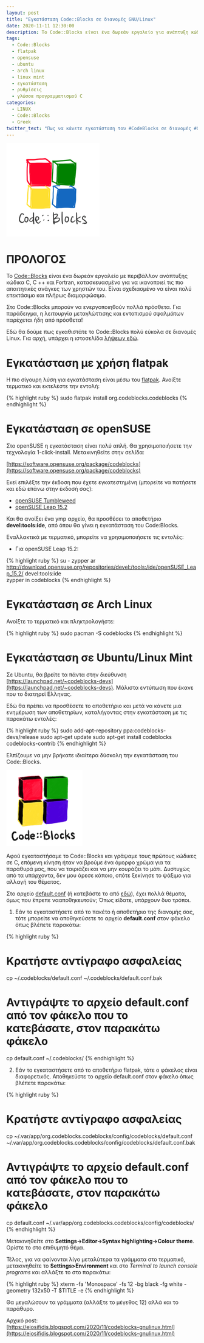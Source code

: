 ```yaml
---
layout: post
title: "Εγκατάσταση Code::Blocks σε διανομές GNU/Linux"
date: 2020-11-11 12:30:00
description: Το Code::Blocks είναι ένα δωρεάν εργαλείο για ανάπτυξη κώδικα C, C++ και Fortran. Πως όμως γίνεται εγκατάσταση σε διανομές GNU/Linux;
tags:
  - Code::Blocks
  - flatpak
  - opensuse
  - ubuntu
  - arch linux
  - linux mint
  - εγκατάσταση
  - ρυθμίσεις
  - γλώσσα προγραμματισμού C
categories:
  - LINUX
  - Code::Blocks
  - Greek
twitter_text: "Πως να κάνετε εγκατάσταση του #CodeBlocks σε διανομές #GNU / #Linux"
---
```


![Code:Blocks Logo](/post_images/codeblocks/code-blocks.png "codeblocks.org")

# ΠΡΟΛΟΓΟΣ

Το [Code::Blocks](http://www.codeblocks.org) είναι ένα δωρεάν εργαλείο με περιβάλλον ανάπτυξης κώδικα C, C ++ και Fortran, κατασκευασμένο για να ικανοποιεί τις πιο απαιτητικές ανάγκες των χρηστών του. Είναι σχεδιασμένο να είναι πολύ επεκτάσιμο και πλήρως διαμορφώσιμο.

Στο Code::Blocks μπορούν να ενεργοποιηθούν πολλά πρόσθετα. Για παράδειγμα, η λειτουργία μεταγλώττισης και εντοπισμού σφαλμάτων παρέχεται ήδη από πρόσθετα!

Εδώ θα δούμε πως εγκαθιστάτε το Code::Blocks πολύ εύκολα σε διανομές Linux. Για αρχή, υπάρχει η ιστοσελίδα [λήψεων εδώ](http://www.codeblocks.org/downloads/binaries).

# Εγκατάσταση με χρήση flatpak

Η πιο σίγουρη λύση για εγκατάσταση είναι μέσω του [flatpak](https://eiosifidis.blogspot.com/search/label/flatpak).
Ανοίξτε τερματικό και εκτελέστε την εντολή:

{% highlight ruby %}
sudo flatpak install org.codeblocks.codeblocks
{% endhighlight %}

# Εγκατάσταση σε openSUSE

Στο openSUSE η εγκατάσταση είναι πολύ απλή. Θα χρησιμοποιήσετε την τεχνολογία 1-click-install. Μετακινηθείτε στην σελίδα:

[https://software.opensuse.org/package/codeblocks](https://software.opensuse.org/package/codeblocks)

Εκεί επιλέξτε την έκδοση που έχετε εγκατεστημένη (μπορείτε να πατήσετε και εδώ επάνω στην έκδοσή σας):

- [openSUSE Tumbleweed](https://software.opensuse.org/ymp/devel:tools:ide/openSUSE_Factory/codeblocks.ymp?base=openSUSE%3AFactory&query=codeblocks)
- [openSUSE Leap 15.2](https://software.opensuse.org/ymp/devel:tools:ide/openSUSE_Leap_15.2/codeblocks.ymp?base=openSUSE%3ALeap%3A15.2&query=codeblocks)

Και θα ανοίξει ένα ymp αρχείο, θα προσθέσει το αποθετήριο **devel:tools:ide**, από όπου θα γίνει η εγκατάσταση του Code:Blocks.

Εναλλακτικά με τερματικό, μπορείτε να χρησιμοποιήσετε τις εντολές:

- Για openSUSE Leap 15.2:

{% highlight ruby %}
su -
zypper ar http://download.opensuse.org/repositories/devel:/tools:/ide/openSUSE_Leap_15.2/ devel:tools:ide<br />
zypper in codeblocks
{% endhighlight %}

# Εγκατάσταση σε Arch Linux

Ανοίξτε το τερματικό και πληκτρολογήστε:

{% highlight ruby %}
sudo pacman -S codeblocks
{% endhighlight %}

# Εγκατάσταση σε Ubuntu/Linux Mint

Σε Ubuntu, θα βρείτε τα πάντα στην διεύθυνση [https://launchpad.net/~codeblocks-devs](https://launchpad.net/~codeblocks-devs). Μάλιστα εντύπωση που έκανε που το διατηρεί Ελληνας.

Εδώ θα πρέπει να προσθέσετε το αποθετήριο και μετά να κάνετε μια ενημέρωση των αποθετηρίων, καταλήγοντας στην εγκατάσταση με τις παρακάτω εντολές:

{% highlight ruby %}
sudo add-apt-repository ppa:codeblocks-devs/release
sudo apt-get update
sudo apt-get install codeblocks codeblocks-contrib
{% endhighlight %}

Ελπίζουμε να μην βρήκατε ιδιαίτερα δύσκολη την εγκατάσταση του Code::Blocks.

![Code:Blocks Logo](/post_images/codeblocks/codeblocks.png "codeblocks.org")

Αφού εγκαταστήσαμε το Code::Blocks και γράψαμε τους πρώτους κώδικες σε C, επόμενη κίνηση ήταν να βρούμε ένα όμορφο χρώμα για τα παράθυρά μας, που να ταιριάζει και να μην κουράζει το μάτι. Δυστυχώς από τα υπάρχοντα, δεν μου άρεσε κάποιο, οπότε ξεκίνησε το ψάξιμο για αλλαγή του θέματος.

Στο αρχείο [default.conf](https://github.com/yjzzjy4/Codeblocks-themes) (ή κατεβάστε το από [εδώ](/post_images/codeblocks/default.conf)), έχει πολλά θέματα, όμως που έπρεπε νααποθηκευτούν; Όπως είδατε, υπάρχουν δυο τρόποι.

1. Εάν το εγκαταστήσετε από το πακέτο ή αποθετήριο της διανομής σας, τότε μπορείτε να αποθηκεύσετε το αρχείο **default.conf** στον φάκελο όπως βλέπετε παρακάτω:

{% highlight ruby %}

# Κρατήστε αντίγραφο ασφαλείας

cp ~/.codeblocks/default.conf ~/.codeblocks/default.conf.bak

# Αντιγράψτε το αρχείο default.conf από τον φάκελο που το κατεβάσατε, στον παρακάτω φάκελο

cp default.conf ~/.codeblocks/
{% endhighlight %}

2. Εάν το εγκαταστήσετε από το αποθετήριο flatpak, τότε ο φάκελος είναι διαφορετικός. Αποθηκεύστε το αρχείο default.conf στον φάκελο όπως βλέπετε παρακάτω:

{% highlight ruby %}

# Κρατήστε αντίγραφο ασφαλείας

cp ~/.var/app/org.codeblocks.codeblocks/config/codeblocks/default.conf ~/.var/app/org.codeblocks.codeblocks/config/codeblocks/default.conf.bak

# Αντιγράψτε το αρχείο default.conf από τον φάκελο που το κατεβάσατε, στον παρακάτω φάκελο

cp default.conf ~/.var/app/org.codeblocks.codeblocks/config/codeblocks/
{% endhighlight %}

Mετακινηθείτε στο **Settings->Editor->Syntax highlighting->Colour theme**. Ορίστε το στο επιθυμητό θέμα.

Τέλος, για να φαίνονται λίγο μεταλύτερα τα γράμματα στο τερματικό, μετακινηθείτε το **Settings>Environment** και στο _Terminal to launch console programs_ και αλλάξτε το στο παρακάτω:

{% highlight ruby %}
xterm -fa 'Monospace' -fs 12 -bg black -fg white -geometry 132x50 -T $TITLE -e
{% endhighlight %}

Θα μεγαλώσουν τα γράμματα (αλλάξτε το μέγεθος 12) αλλά και το παράθυρο.

Αρχικό post:  
[https://eiosifidis.blogspot.com/2020/11/codeblocks-gnulinux.html](https://eiosifidis.blogspot.com/2020/11/codeblocks-gnulinux.html)
